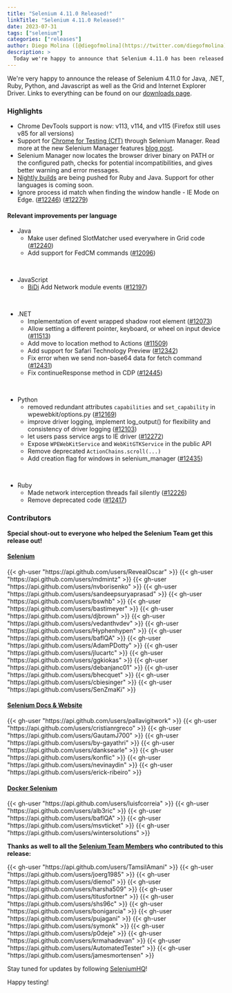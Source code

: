 ```yaml
---
title: "Selenium 4.11.0 Released!"
linkTitle: "Selenium 4.11.0 Released!"
date: 2023-07-31
tags: ["selenium"]
categories: ["releases"]
author: Diego Molina ([@diegofmolina](https://twitter.com/diegofmolina))
description: >
  Today we're happy to announce that Selenium 4.11.0 has been released!
---
```


We're very happy to announce the release of Selenium 4.11.0 for Java, 
.NET, Ruby, Python, and Javascript as well as the Grid and Internet Explorer Driver.
Links to everything can be found on our [downloads page][downloads].

### Highlights

  * Chrome DevTools support is now: v113, v114, and v115 (Firefox still uses v85 for all versions)
  * Support for [Chrome for Testing (CfT)](https://googlechromelabs.github.io/chrome-for-testing/) through Selenium Manager. Read more at the new Selenium Manager features [blog post](/blog/2023/whats-new-in-selenium-manager-with-selenium-4.11.0/). 
  * Selenium Manager now locates the browser driver binary on PATH or the configured path, checks for potential incompatibilities, and gives better warning and error messages.
  * [Nightly builds](/downloads/#nightly) are being pushed for Ruby and Java. Support for other languages is coming soon.
  * Ignore process id match when finding the window handle - IE Mode on Edge. ([#12246](https://github.com/SeleniumHQ/selenium/pull/12246)) ([#12279](https://github.com/SeleniumHQ/selenium/pull/12279))


#### Relevant improvements per language

  * Java
    * Make user defined SlotMatcher used everywhere in Grid code ([#12240](https://github.com/SeleniumHQ/selenium/pull/12240))
    * Add support for FedCM commands ([#12096](https://github.com/SeleniumHQ/selenium/pull/12096))
  
  <br>
  
  * JavaScript
    * [BiDi] Add Network module events ([#12197](https://github.com/SeleniumHQ/selenium/pull/12197))
  
  <br>
  
  * .NET
    * Implementation of event wrapped shadow root element ([#12073](https://github.com/SeleniumHQ/selenium/pull/12073))
    * Allow setting a different pointer, keyboard, or wheel on input device ([#11513](https://github.com/SeleniumHQ/selenium/pull/11513))
    * Add move to location method to Actions ([#11509](https://github.com/SeleniumHQ/selenium/pull/11509))
    * Add support for Safari Technology Preview ([#12342](https://github.com/SeleniumHQ/selenium/pull/12342))
    * Fix error when we send non-base64 data for fetch command ([#12431](https://github.com/SeleniumHQ/selenium/pull/12431))
    * Fix continueResponse method in CDP ([#12445](https://github.com/SeleniumHQ/selenium/pull/12445))
  
  <br>
  
  * Python
    * removed redundant attributes `capabilities` and `set_capability` in wpewebkit/options.py ([#12169](https://github.com/SeleniumHQ/selenium/pull/12169))
    * improve driver logging, implement log_output() for flexibility and consistency of driver logging ([#12103](https://github.com/SeleniumHQ/selenium/pull/12103))
    * let users pass service args to IE driver ([#12272](https://github.com/SeleniumHQ/selenium/pull/12272))
    * Expose `WPEWebKitService` and `WebKitGTKService` in the public API
    * Remove deprecated `ActionChains.scroll(...)`
    * Add creation flag for windows in selenium_manager ([#12435](https://github.com/SeleniumHQ/selenium/pull/12435))

<br>
  
  * Ruby
    * Made network interception threads fail silently ([#12226](https://github.com/SeleniumHQ/selenium/pull/12226))
    * Remove deprecated code ([#12417](https://github.com/SeleniumHQ/selenium/pull/12417))

### Contributors

**Special shout-out to everyone who helped the Selenium Team get this release out!**

#### [Selenium](https://github.com/SeleniumHQ/selenium)

<div class="d-flex justify-content-center">
  <div class="col-11 p-4 bg-transparent">
    <div class="row justify-content-center">
{{< gh-user "https://api.github.com/users/RevealOscar" >}}
{{< gh-user "https://api.github.com/users/mdmintz" >}}
{{< gh-user "https://api.github.com/users/nvborisenko" >}} 
{{< gh-user "https://api.github.com/users/sandeepsuryaprasad" >}}
{{< gh-user "https://api.github.com/users/bswhb" >}} 
{{< gh-user "https://api.github.com/users/bastimeyer" >}} 
{{< gh-user "https://api.github.com/users/djbrown" >}} 
{{< gh-user "https://api.github.com/users/vedanthvdev" >}}
{{< gh-user "https://api.github.com/users/Hyphenhypen" >}}
{{< gh-user "https://api.github.com/users/baflQA" >}} 
{{< gh-user "https://api.github.com/users/AdamPDotty" >}} 
{{< gh-user "https://api.github.com/users/jlucartc" >}}
{{< gh-user "https://api.github.com/users/ggkiokas" >}}
{{< gh-user "https://api.github.com/users/debanjanc01" >}}
{{< gh-user "https://api.github.com/users/bhecquet" >}}
{{< gh-user "https://api.github.com/users/cbiesinger" >}}
{{< gh-user "https://api.github.com/users/SenZmaKi" >}}
    </div>
  </div>
</div>

#### [Selenium Docs & Website](https://github.com/SeleniumHQ/seleniumhq.github.io)

<div class="row justify-content-center">
  <div class="col-11 p-4 bg-transparent">
    <div class="row justify-content-center">
{{< gh-user "https://api.github.com/users/pallavigitwork" >}}
{{< gh-user "https://api.github.com/users/cristianrgreco" >}}
{{< gh-user "https://api.github.com/users/GautamJ700" >}}
{{< gh-user "https://api.github.com/users/by-gayathri" >}}
{{< gh-user "https://api.github.com/users/danksearle" >}}
{{< gh-user "https://api.github.com/users/konflic" >}}
{{< gh-user "https://api.github.com/users/nevinaydin" >}}
{{< gh-user "https://api.github.com/users/erick-ribeiro" >}}
    </div>
  </div>
</div>

#### [Docker Selenium](https://github.com/SeleniumHQ/docker-selenium)

<div class="row justify-content-center">
  <div class="col-11 p-4 bg-transparent">
    <div class="row justify-content-center">
{{< gh-user "https://api.github.com/users/luisfcorreia" >}}
{{< gh-user "https://api.github.com/users/alb3ric" >}}
{{< gh-user "https://api.github.com/users/baflQA" >}}
{{< gh-user "https://api.github.com/users/msvticket" >}}
{{< gh-user "https://api.github.com/users/wintersolutions" >}}
    </div>
  </div>
</div>

**Thanks as well to all the [Selenium Team Members][team] who contributed to this release:**

<div class="row justify-content-center">
  <div class="col-11 p-4 bg-transparent">
    <div class="row justify-content-center">
{{< gh-user "https://api.github.com/users/TamsilAmani" >}}
{{< gh-user "https://api.github.com/users/joerg1985" >}}
{{< gh-user "https://api.github.com/users/diemol" >}}
{{< gh-user "https://api.github.com/users/harsha509" >}}
{{< gh-user "https://api.github.com/users/titusfortner" >}}
{{< gh-user "https://api.github.com/users/shs96c" >}} 
{{< gh-user "https://api.github.com/users/bonigarcia" >}}
{{< gh-user "https://api.github.com/users/pujagani" >}}
{{< gh-user "https://api.github.com/users/symonk" >}}
{{< gh-user "https://api.github.com/users/p0deje" >}}
{{< gh-user "https://api.github.com/users/krmahadevan" >}}
{{< gh-user "https://api.github.com/users/AutomatedTester" >}}
{{< gh-user "https://api.github.com/users/jamesmortensen" >}}
    </div>
  </div>
</div>

Stay tuned for updates by following [SeleniumHQ](https://twitter.com/seleniumhq)!

Happy testing!

[downloads]: /downloads
[bindings]: /downloads#bindings
[team]: /project/structure
[BiDi]: https://github.com/w3c/webdriver-bidi

